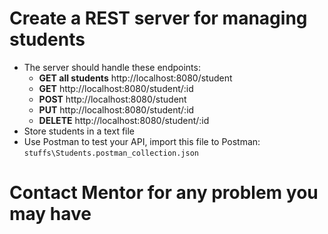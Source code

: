 # Create a REST server for managing students

- The server should handle these endpoints:
  - **GET all students** http://localhost:8080/student
  - **GET** http://localhost:8080/student/:id
  - **POST** http://localhost:8080/student
  - **PUT** http://localhost:8080/student/:id
  - **DELETE** http://localhost:8080/student/:id
- Store students in a text file
- Use Postman to test your API, import this file to Postman: ```stuffs\Students.postman_collection.json```

# Contact Mentor for any problem you may have
